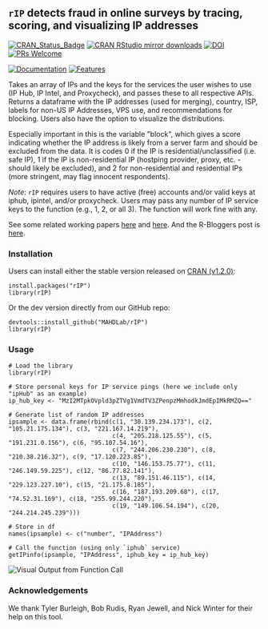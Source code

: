 ## `rIP` detects fraud in online surveys by tracing, scoring, and visualizing IP addresses

[![CRAN_Status_Badge](https://www.r-pkg.org/badges/version/rIP)](https://CRAN.R-project.org/package=rIP)
[![CRAN RStudio mirror downloads](http://cranlogs.r-pkg.org/badges/rIP)](http://www.r-pkg.org/pkg/rIP)
[![DOI](http://joss.theoj.org/papers/10.21105/joss.01285/status.svg)](https://doi.org/10.21105/joss.01285)
[![PRs Welcome](https://img.shields.io/badge/PRs-welcome-brightgreen.svg?style=plastic)](https://github.com/MAHDLab/rIP/pulls)

[![Documentation](https://img.shields.io/badge/documentation-rIP-orange.svg?colorB=E91E63)](https://www.r-pkg.org/pkg/rIP)
[![Features](https://img.shields.io/badge/features-rIP-orange.svg?colorB=2196F3)](https://joss.theoj.org/papers/10.21105/joss.01285)

Takes an array of IPs and the keys for the services the user wishes to use (IP Hub, IP Intel, and Proxycheck), and passes these to all respective APIs. Returns a dataframe with the IP addresses (used for merging), country, ISP, labels for non-US IP Addresses, VPS use, and recommendations for blocking. Users also have the option to visualize the distributions.

Especially important in this is the variable "block", which gives a score indicating whether the IP address is likely from a server farm and should be excluded from the data. It is codes 0 if the IP is residential/unclassified (i.e. safe IP), 1 if the IP is non-residential IP (hostping provider, proxy, etc. - should likely be excluded), and 2 for non-residential and residential IPs (more stringent, may flag innocent respondents).

*Note*: `rIP` requires users to have active (free) accounts and/or valid keys at iphub, ipintel, and/or proxycheck. Users may pass any number of IP service keys to the function (e.g., 1, 2, or all 3). The function will work fine with any.

See some related working papers [here](https://papers.ssrn.com/sol3/papers.cfm?abstract_id=3272468) and [here](https://papers.ssrn.com/sol3/papers.cfm?abstract_id=3327274). And the R-Bloggers post is [here](https://www.r-bloggers.com/a-new-release-of-rip-v1-2-0-for-detecting-fraud-in-online-surveys/).

### Installation

Users can install either the stable version released on [CRAN (v1.2.0)](https://CRAN.R-project.org/package=rIP):

```{R}
install.packages("rIP")
library(rIP)
```

Or the dev version directly from our GitHub repo:

```{R}
devtools::install_github("MAHDLab/rIP")
library(rIP)
```

### Usage

```{R}
# Load the library
library(rIP)

# Store personal keys for IP service pings (here we include only "ipHub" as an example)
ip_hub_key <- "MzI2MTpkOVpld3pZTVg1VmdTV3ZPenpzMmhodkJmdEpIMkRMZQ=="

# Generate list of random IP addresses
ipsample <- data.frame(rbind(c(1, "30.139.234.173"), c(2, "105.21.175.134"), c(3, "221.167.14.219"),
                             c(4, "205.218.125.55"), c(5, "191.231.0.156"), c(6, "95.107.54.16"),
                             c(7, "244.206.230.230"), c(8, "210.38.216.32"), c(9, "17.120.223.85"),
                             c(10, "146.153.75.77"), c(11, "246.149.59.225"), c(12, "86.77.82.141"),
                             c(13, "89.151.46.115"), c(14, "229.123.227.10"), c(15, "21.175.8.185"),
                             c(16, "187.193.209.68"), c(17, "74.52.31.169"), c(18, "255.99.244.220"),
                             c(19, "149.106.54.194"), c(20, "244.214.245.239")))

# Store in df
names(ipsample) <- c("number", "IPAddress")

# Call the function (using only `iphub` service)
getIPinfo(ipsample, "IPAddress", iphub_key = ip_hub_key)
```

![Visual Output from Function Call](iph.png)

### Acknowledgements

We thank Tyler Burleigh, Bob Rudis, Ryan Jewell, and Nick Winter for their help on this tool.
